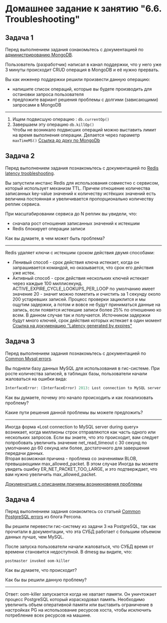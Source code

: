 # Домашнее задание к занятию "6.6. Troubleshooting"

## Задача 1

Перед выполнением задания ознакомьтесь с документацией по [администрированию MongoDB](https://docs.mongodb.com/manual/administration/).

Пользователь (разработчик) написал в канал поддержки, что у него уже 3 минуты происходит CRUD операция в MongoDB и её
нужно прервать.

Вы как инженер поддержки решили произвести данную операцию:
- напишите список операций, которые вы будете производить для остановки запроса пользователя
- предложите вариант решения проблемы с долгими (зависающими) запросами в MongoDB
***
1) Ищем подвисшую операцию : `db.currentOp()` <br>
2) Завершаем эту операцию `db.killOp()` <br>
Чтобы не возникало подвисших операций можно выставить лимит на время выполнения операции. Делается через параметр `maxTimeMS()` [Ссылка до доку по MongoDb](https://www.mongodb.com/docs/manual/tutorial/terminate-running-operations/)

## Задача 2

Перед выполнением задания познакомьтесь с документацией по [Redis latency troobleshooting](https://redis.io/topics/latency).

Вы запустили инстанс Redis для использования совместно с сервисом, который использует механизм TTL.
Причем отношение количества записанных key-value значений к количеству истёкших значений есть величина постоянная и
увеличивается пропорционально количеству реплик сервиса.

При масштабировании сервиса до N реплик вы увидели, что:
- сначала рост отношения записанных значений к истекшим
- Redis блокирует операции записи

Как вы думаете, в чем может быть проблема?

***
Redis удаляет ключи с истекшим сроком действия двумя способами:
- Ленивый способ - срок действия ключа истекает, когда он запрашивается командой, но оказывается, что срок его действия уже истек.
- Активный способ - срок действия нескольких ключей истекает через каждые 100 миллисекунд.
  ACTIVE_EXPIRE_CYCLE_LOOKUPS_PER_LOOP по умолчанию имеет значение 20 - значит можно пометить и очистить за 1 секунду
около 200 устаревших записей. Процесс проверки зациклится и мы ощутим задержки, а потом и вовсе не будут приниматься 
данные на запись, если появятся истекшие записи более 25% по отношению ко всем. В данном случае так и получается.
Источником задержки будут много ключей, срок действия которых истекает в один момент
[Ссылка на докуменацию "Latency generated by expires"](https://redis.io/docs/reference/optimization/latency/#latency-generated-by-expires) <br>

## Задача 3

Перед выполнением задания познакомьтесь с документацией по [Common Mysql errors](https://dev.mysql.com/doc/refman/8.0/en/common-errors.html).

Вы подняли базу данных MySQL для использования в гис-системе. При росте количества записей, в таблицах базы,
пользователи начали жаловаться на ошибки вида:
```python
InterfaceError: (InterfaceError) 2013: Lost connection to MySQL server during query u'SELECT..... '
```

Как вы думаете, почему это начало происходить и как локализовать проблему?

Какие пути решения данной проблемы вы можете предложить?

***

Иногда форма «Lost connection to MySQL server during query» возникает, когда миллионы строк отправляются как часть одного 
или нескольких запросов. Если вы знаете, что это происходит, вам следует попробовать увеличить значение net_read_timeout 
с 30 секунд по умолчанию до 60 секунд или более, достаточного для завершения передачи данных. <br>
Вторая возможная причина - проблема со значениями BLOB, превышающими max_allowed_packet. В этом случае Иногда вы можете 
увидеть ошибку ER_NET_PACKET_TOO_LARGE, и это подтверждает, что вам нужно увеличить max_allowed_packet.

[Докуменатция с описанием причины возникновения проблемы](https://dev.mysql.com/doc/refman/8.0/en/error-lost-connection.html)

## Задача 4

Перед выполнением задания ознакомтесь со статьей [Common PostgreSQL errors](https://www.percona.com/blog/2020/06/05/10-common-postgresql-errors/) из блога Percona.

Вы решили перевести гис-систему из задачи 3 на PostgreSQL, так как прочитали в документации, что эта СУБД работает с
большим объемом данных лучше, чем MySQL.

После запуска пользователи начали жаловаться, что СУБД время от времени становится недоступной. В dmesg вы видите, что:

`postmaster invoked oom-killer`

Как вы думаете, что происходит?

Как бы вы решили данную проблему?

***

Ответ:
oom-killer запускается когда не хватает памяти. Он уничтожает процесс PostgreSQL который израсходовал память. Необходимо увеличить объем оперативной памяти или выставить ограничение 
в настройках PG на использование ресурсов хоста, чтобы исключить потребление всех ресурсов на машине.